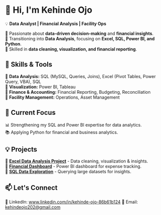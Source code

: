 # 👋 Hi, I'm Kehinde Ojo

💡 **Data Analyst | Financial Analysis | Facility Ops**  

🔹 Passionate about **data-driven decision-making** and **financial insights**.  
🔹 Transitioning into **Data Analysis**, focusing on **Excel, SQL, Power BI, and Python**.  
🔹 Skilled in **data cleaning, visualization, and financial reporting**.  

## 🚀 Skills & Tools  
🔹 **Data Analysis:** SQL (MySQL, Queries, Joins), Excel (Pivot Tables, Power Query, VBA), SQL  
🔹 **Visualization:** Power BI, Tableau  
🔹 **Finance & Accounting:** Financial Reporting, Budgeting, Reconciliation  
🔹 **Facility Management:** Operations, Asset Management  

## 📌 Current Focus  
📊 Strengthening my SQL and Power BI expertise for data analytics.  
📚 Applying Python for financial and business analytics.  

## 💡 Projects  
🔹 **[Excel Data Analysis Project](#)** - Data cleaning, visualization & insights.  
🔹 **[Financial Dashboard](#)** - Power BI dashboard for expense tracking.  
🔹 **[SQL Data Exploration](#)** - Querying large datasets for insights.  

## 📫 Let's Connect  
📌 LinkedIn: www.linkedin.com/in/kehinde-ojo-86b61b124 
📩 Email: kehindeojo202@gmail.com   

